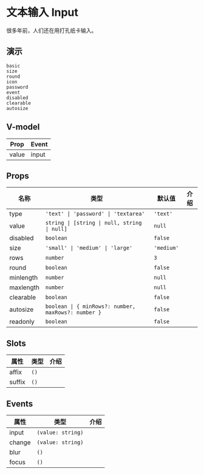 # 文本输入 Input
很多年前，人们还在用打孔纸卡输入。
## 演示
```demo
basic
size
round
icon
password
event
disabled
clearable
autosize
```
## V-model
|Prop|Event|
|-|-|
|value|input|

## Props
|名称|类型|默认值|介绍|
|-|-|-|-|
|type|`'text' \| 'password' \| 'textarea'`|`'text'`||
|value|`string \| [string \| null, string \| null]`|`null`||
|disabled|`boolean`|`false`||
|size|`'small' \| 'medium' \| 'large'`|`'medium'`||
|rows|`number`|`3`||
|round|`boolean`|`false`||
|minlength|`number`|`null`||
|maxlength|`number`|`null`||
|clearable|`boolean`|`false`||
|autosize|`boolean \| { minRows?: number, maxRows?: number }`|`false`||
|readonly|`boolean`|`false`||

## Slots
|属性|类型|介绍|
|-|-|-|
|affix|`()`||
|suffix|`()`||

## Events
|属性|类型|介绍|
|-|-|-|
|input|`(value: string)`||
|change|`(value: string)`||
|blur|`()`||
|focus|`()`||
